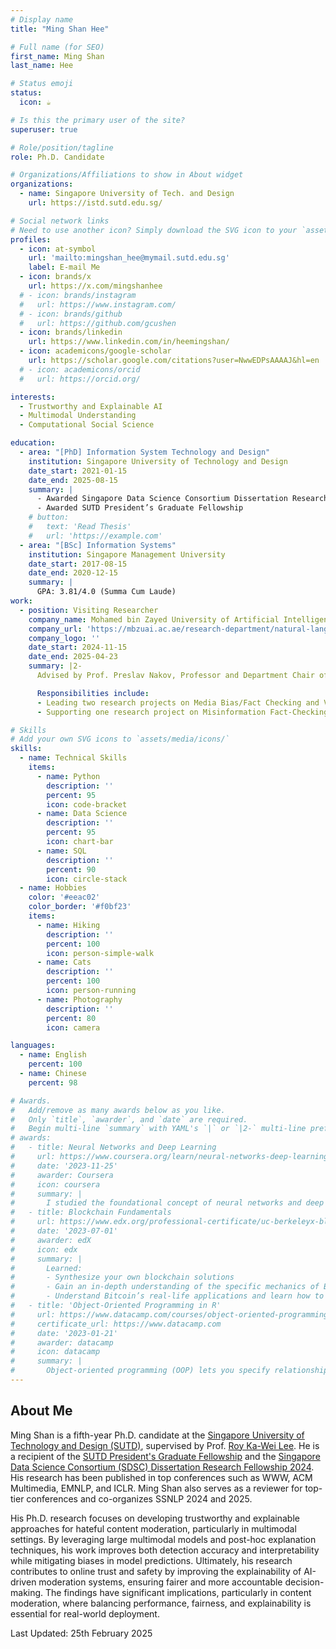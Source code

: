```yaml
---
# Display name
title: "Ming Shan Hee"

# Full name (for SEO)
first_name: Ming Shan
last_name: Hee

# Status emoji
status:
  icon: ☕️

# Is this the primary user of the site?
superuser: true

# Role/position/tagline
role: Ph.D. Candidate

# Organizations/Affiliations to show in About widget
organizations:
  - name: Singapore University of Tech. and Design
    url: https://istd.sutd.edu.sg/

# Social network links
# Need to use another icon? Simply download the SVG icon to your `assets/media/icons/` folder.
profiles:
  - icon: at-symbol
    url: 'mailto:mingshan_hee@mymail.sutd.edu.sg'
    label: E-mail Me
  - icon: brands/x
    url: https://x.com/mingshanhee
  # - icon: brands/instagram
  #   url: https://www.instagram.com/
  # - icon: brands/github
  #   url: https://github.com/gcushen
  - icon: brands/linkedin
    url: https://www.linkedin.com/in/heemingshan/
  - icon: academicons/google-scholar
    url: https://scholar.google.com/citations?user=NwwEDPsAAAAJ&hl=en
  # - icon: academicons/orcid
  #   url: https://orcid.org/

interests:
  - Trustworthy and Explainable AI
  - Multimodal Understanding
  - Computational Social Science

education:
  - area: "[PhD] Information System Technology and Design"
    institution: Singapore University of Technology and Design
    date_start: 2021-01-15
    date_end: 2025-08-15
    summary: |
      - Awarded Singapore Data Science Consortium Dissertation Research Fellowship
      - Awarded SUTD President’s Graduate Fellowship
    # button:
    #   text: 'Read Thesis'
    #   url: 'https://example.com'
  - area: "[BSc] Information Systems"
    institution: Singapore Management University
    date_start: 2017-08-15
    date_end: 2020-12-15
    summary: |
      GPA: 3.81/4.0 (Summa Cum Laude)
work:
  - position: Visiting Researcher
    company_name: Mohamed bin Zayed University of Artificial Intelligence
    company_url: 'https://mbzuai.ac.ae/research-department/natural-language-processing-department/'
    company_logo: ''
    date_start: 2024-11-15
    date_end: 2025-04-23
    summary: |2-
      Advised by Prof. Preslav Nakov, Professor and Department Chair of Natural Language Processing.

      Responsibilities include:
      - Leading two research projects on Media Bias/Fact Checking and Visual Question Answering
      - Supporting one research project on Misinformation Fact-Checking

# Skills
# Add your own SVG icons to `assets/media/icons/`
skills:
  - name: Technical Skills
    items:
      - name: Python
        description: ''
        percent: 95
        icon: code-bracket
      - name: Data Science
        description: ''
        percent: 95
        icon: chart-bar
      - name: SQL
        description: ''
        percent: 90
        icon: circle-stack
  - name: Hobbies
    color: '#eeac02'
    color_border: '#f0bf23'
    items:
      - name: Hiking
        description: ''
        percent: 100
        icon: person-simple-walk
      - name: Cats
        description: ''
        percent: 100
        icon: person-running
      - name: Photography
        description: ''
        percent: 80
        icon: camera

languages:
  - name: English
    percent: 100
  - name: Chinese
    percent: 98

# Awards.
#   Add/remove as many awards below as you like.
#   Only `title`, `awarder`, and `date` are required.
#   Begin multi-line `summary` with YAML's `|` or `|2-` multi-line prefix and indent 2 spaces below.
# awards:
#   - title: Neural Networks and Deep Learning
#     url: https://www.coursera.org/learn/neural-networks-deep-learning
#     date: '2023-11-25'
#     awarder: Coursera
#     icon: coursera
#     summary: |
#       I studied the foundational concept of neural networks and deep learning. By the end, I was familiar with the significant technological trends driving the rise of deep learning; build, train, and apply fully connected deep neural networks; implement efficient (vectorized) neural networks; identify key parameters in a neural network’s architecture; and apply deep learning to your own applications.
#   - title: Blockchain Fundamentals
#     url: https://www.edx.org/professional-certificate/uc-berkeleyx-blockchain-fundamentals
#     date: '2023-07-01'
#     awarder: edX
#     icon: edx
#     summary: |
#       Learned:
#       - Synthesize your own blockchain solutions
#       - Gain an in-depth understanding of the specific mechanics of Bitcoin
#       - Understand Bitcoin’s real-life applications and learn how to attack and destroy Bitcoin, Ethereum, smart contracts and Dapps, and alternatives to Bitcoin’s Proof-of-Work consensus algorithm
#   - title: 'Object-Oriented Programming in R'
#     url: https://www.datacamp.com/courses/object-oriented-programming-with-s3-and-r6-in-r
#     certificate_url: https://www.datacamp.com
#     date: '2023-01-21'
#     awarder: datacamp
#     icon: datacamp
#     summary: |
#       Object-oriented programming (OOP) lets you specify relationships between functions and the objects that they can act on, helping you manage complexity in your code. This is an intermediate level course, providing an introduction to OOP, using the S3 and R6 systems. S3 is a great day-to-day R programming tool that simplifies some of the functions that you write. R6 is especially useful for industry-specific analyses, working with web APIs, and building GUIs.
---
```

## About Me

Ming Shan is a fifth-year Ph.D. candidate at the [Singapore University of Technology and Design (SUTD)](https://istd.sutd.edu.sg/), supervised by Prof. [Roy Ka-Wei Lee](https://info.roylee.sg/). He is a recipient of the [SUTD President's Graduate Fellowship](https://www.sutd.edu.sg/admissions/graduate/scholarship/sutd-graduate-fellowships-scholarships/) and the [Singapore Data Science Consortium (SDSC) Dissertation Research Fellowship 2024](https://sdsc.sg/fellowship/). His research has been published in top conferences such as WWW, ACM Multimedia, EMNLP, and ICLR. Ming Shan also serves as a reviewer for top-tier conferences and co-organizes SSNLP 2024 and 2025.

His Ph.D. research focuses on developing trustworthy and explainable approaches for hateful content moderation, particularly in multimodal settings. By leveraging large multimodal models and post-hoc explanation techniques, his work improves both detection accuracy and interpretability while mitigating biases in model predictions. Ultimately, his research contributes to online trust and safety by improving the explainability of AI-driven moderation systems, ensuring fairer and more accountable decision-making. The findings have significant implications, particularly in content moderation, where balancing performance, fairness, and explainability is essential for real-world deployment.

Last Updated: 25th February 2025